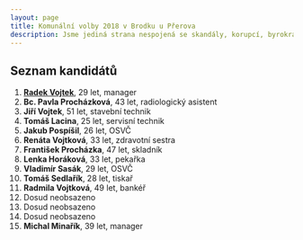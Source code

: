 ```yaml
---
layout: page
title: Komunální volby 2018 v Brodku u Přerova
description: Jsme jediná strana nespojená se skandály, korupcí, byrokracií. Jsme tu osm let. Hájíme svobodu, přinášíme čerstvé nápady a nebojíme se říkat, co si myslíme. Politici slibují modré z nebe, světlé zítřky a další prázdná hesla. Piráti nabízí jasné a konkrétní cíle – černé na bílém. Pusťte nás na ně!
---
```

## Seznam kandidátů

1. [**Radek Vojtek**](/lide/radek-vojtek), 29 let, manager
2. **Bc. Pavla Procházková**, 43 let, radiologický asistent
3. **Jiří Vojtek**, 51 let, stavební technik
4. **Tomáš Lacina**, 25 let, servisní technik
5. **Jakub Pospíšil**, 26 let, OSVČ
6. **Renáta Vojtková**, 33 let, zdravotní sestra
7. **František Procházka**, 47 let, skladník
8. **Lenka Horáková**, 33 let, pekařka
9. **Vladimír Sasák**, 29 let, OSVČ
10. **Tomáš Sedlařík**, 28 let, tiskař
11. **Radmila Vojtková**, 49 let, bankéř
12. Dosud neobsazeno
13. Dosud neobsazeno
14. Dosud neobsazeno
15. **Michal Minařík**, 39 let, manager